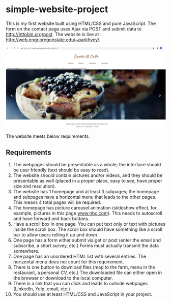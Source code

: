 # simple-website-project
This is my first website built using HTML/CSS and pure JavaScript. 
The form on the contact page uses Ajax via POST and submit data to http://httpbin.org/post.
The website is live at : http://web.engr.oregonstate.edu/~parkhyey/.

![](images/doubleM-homepage.jpg)


The website meets below requirements. 

## Requirements
  1. The webpages should be presentable as a whole; the interface should be user friendly (text should be easy to read).
  2. The website should contain pictures and/or videos, and they should be presentable as well (placed in a proper place, easy to see, have proper size and resolution).
  3. The website has 1 homepage and at least 3 subpages; the homepage and subpages have a horizontal menu that leads to the other pages. This means 4 total pages will be required.
  4. The homepage has picture carousel animation (slideshow effect, for example, pictures in this page www.nbc.com). This needs to autoscroll and have forward and back buttons.
  5. Have a scroll box in one page. You can put text only or text with pictures inside the scroll box.  The scroll box should have something like a scroll bar to allow users rolling it up and down. 
  6. One page has a form either submit via get or post (enter the email and subscribe, a short survey, etc.) Forms must actually transmit the data somewhere.
  7. One page has an unordered HTML list with several entries. The horizontal menu does not count for this requirement.
  8. There is one button to download files (map to the farm, menu in the restaurant, a personal CV, etc.) The downloaded file can either open in the browser or download to the local computer.
  9. There is a link that you can click and leads to outside webpages (LinkedIn, Yelp, email, etc.)
  10. You should use at least HTML/CSS and JavaScript in your project.
 
